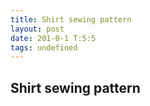 ```yaml
---
title: Shirt sewing pattern
layout: post
date: 201-0-1 T:5:5
tags: undefined
---
```

## Shirt sewing pattern

